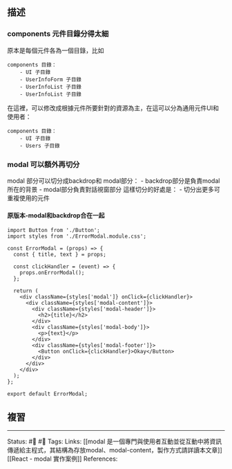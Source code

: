 ## 描述

### components 元件目錄分得太細

原本是每個元件各為一個目錄，比如
```
components 目錄：
	- UI 子目錄
	- UserInfoForm 子目錄
	- UserInfoList 子目錄
	- UserInfoList 子目錄
```

在這裡，可以修改成根據元件所要針對的資源為主，在這可以分為通用元件UI和使用者：
```
components 目錄：
	- UI 子目錄
	- Users 子目錄
```

### modal 可以額外再切分

modal 部分可以切分成backdrop和 modal部分：
	- backdrop部分是負責modal所在的背景
	- modal部分負責對話視窗部分
這樣切分的好處是：
	- 切分出更多可重複使用的元件


#### 原版本-modal和backdrop合在一起
```
import Button from './Button';
import styles from './ErrorModal.module.css';

const ErrorModal = (props) => {
  const { title, text } = props;

  const clickHandler = (event) => {
    props.onErrorModal();
  };

  return (
    <div className={styles['modal']} onClick={clickHandler}>
      <div className={styles['modal-content']}>
        <div className={styles['modal-header']}>
          <h2>{title}</h2>
        </div>
        <div className={styles['modal-body']}>
          <p>{text}</p>
        </div>
        <div className={styles['modal-footer']}>
          <Button onClick={clickHandler}>Okay</Button>
        </div>
      </div>
    </div>
  );
};

export default ErrorModal;

```


## 複習


---
Status: #🌱 #📓 
Tags:
Links:
[[modal 是一個專門與使用者互動並從互動中將資訊傳遞給主程式，其結構為存放modal、modal-content，製作方式請詳讀本文章]]
[[React - modal 實作案例]]
References: